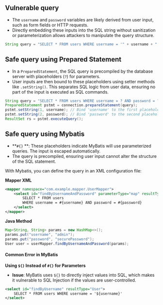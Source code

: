 
## Vulnerable query
- The `username` and `password` variables are likely derived from user input, such as form fields or HTTP requests.
- Directly embedding these inputs into the SQL string without sanitization or parameterization allows attackers to manipulate the query structure.
```java
String query = "SELECT * FROM users WHERE username = '" + username + "' AND password = '" + password + "'";
```

## Safe query using Prepared Statement
- In a `PreparedStatement`, the SQL query is precompiled by the database server with placeholders (`?`) for parameters.
- User inputs are then bound to these placeholders using setter methods like `.setString()`. This separates SQL logic from user data, ensuring no part of the input is executed as SQL commands.

```java
String query = "SELECT * FROM users WHERE username = ? AND password = ?";
PreparedStatement pstmt = connection.prepareStatement(query);
pstmt.setString(1, username); // Bind 'username' to the first placeholder
pstmt.setString(2, password); // Bind 'password' to the second placeholder
ResultSet rs = pstmt.executeQuery();
```

## Safe query using Mybatis
- **`#{}` **: These placeholders indicate MyBatis will use parameterized queries. The input is escaped automatically.
- The query is precompiled, ensuring user input cannot alter the structure of the SQL statement.

With Mybatis, you can define the query in an XML configuration file:

**Mapper XML**
```xml
<mapper namespace="com.example.mapper.UserMapper">
    <select id="findByUsernameAndPassword" parameterType="map" resultType="User">
        SELECT * FROM users
        WHERE username = #{username} AND password = #{password}
    </select>
</mapper>
```
**Java Method**
```java
Map<String, String> params = new HashMap<>();
params.put("username", "admin");
params.put("password", "securePassword");
User user = userMapper.findByUsernameAndPassword(params);
```

#### Common Error in MyBatis
**Using `${}` Instead of `#{}` for Parameters**
- **Issue**: MyBatis uses `${}` to directly inject values into SQL, which makes it vulnerable to SQL Injection if the values are user-controlled.
```xml
<select id="findByUsername" resultType="User">
    SELECT * FROM users WHERE username = '${username}'
</select>
```